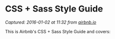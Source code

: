 # CSS + Sass Style Guide

_Captured: 2016-01-02 at 11:32 from [airbnb.io](http://airbnb.io/projects/css/)_

This is Airbnb's CSS + Sass Style Guide and covers:
